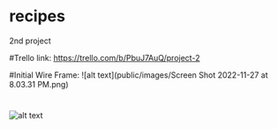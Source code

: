 # recipes
2nd project

#Trello link:
https://trello.com/b/PbuJ7AuQ/project-2

#Initial Wire Frame:
![alt text](public/images/Screen Shot 2022-11-27 at 8.03.31 PM.png)

#
![alt text](https://github.com/jaebum25/recipes/blob/main/Screen%20Shot%202022-11-27%20at%208.16.07%20PM.png)
